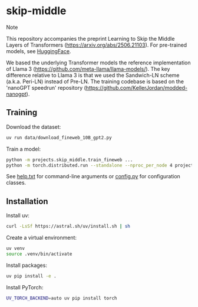 # skip-middle

> [!NOTE]
> This repository accompanies the preprint Learning to Skip the Middle Layers of Transformers (<https://arxiv.org/abs/2506.21103>).
> For pre-trained models, see [HuggingFace](https://huggingface.co/collections/tim-lawson/learning-to-skip-the-middle-layers-of-transformers-68355e4a9f7a7fa7f01c415f).

We based the underlying Transformer models the reference implementation of Llama 3 (<https://github.com/meta-llama/llama-models/>).
The key difference relative to Llama 3 is that we used the Sandwich-LN scheme (a.k.a. Peri-LN) instead of Pre-LN.
The training codebase is based on the 'nanoGPT speedrun' repository (<https://github.com/KellerJordan/modded-nanogpt>).

## Training

Download the dataset:

```sh
uv run data/download_fineweb_10B_gpt2.py
```

Train a model:

```sh
python -m projects.skip_middle.train_fineweb ...
python -m torch.distributed.run --standalone --nproc_per_node 4 projects/skip_middle/train_fineweb.py ...
```

See [help.txt](help.txt) for command-line arguments or [config.py](projects/skip_middle/train/config.py) for configuration classes.

## Installation

Install uv:

```sh
curl -LsSf https://astral.sh/uv/install.sh | sh
```

Create a virtual environment:

```sh
uv venv
source .venv/bin/activate
```

Install packages:

```sh
uv pip install -e .
```

Install PyTorch:

```sh
UV_TORCH_BACKEND=auto uv pip install torch
```
